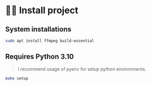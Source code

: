 # 🧑‍💻 Install project

## System installations

```bash
sudo apt install ffmpeg build-essential
```

## Requires Python 3.10

> I recommend usage of pyenv for setup python environments.

```bash
make setup
```
